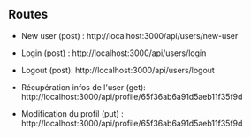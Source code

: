 ## Routes

- New user (post) : http://localhost:3000/api/users/new-user
- Login (post) : http://localhost:3000/api/users/login
- Logout (post): http://localhost:3000/api/users/logout

- Récupération infos de l'user (get): http://localhost:3000/api/profile/65f36ab6a91d5aeb11f35f9d
- Modification du profil (put) : http://localhost:3000/api/profile/65f36ab6a91d5aeb11f35f9d

